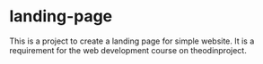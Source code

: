 # landing-page
This is a project to create a landing page for simple website.
It is a requirement for the web development course on theodinproject. 